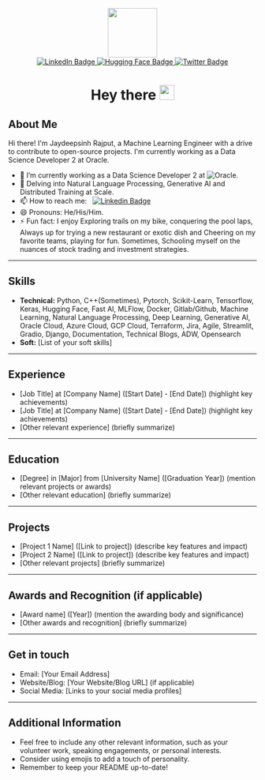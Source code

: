 <div id="header" align="center">
  <img src="https://media.giphy.com/media/I5yDbS2KVPQZVGu6fB/giphy.gif" width="100"/>
  <div id="badges">
    <a href="https://www.linkedin.com/in/jaydeepsinh-rajput/">
      <img src="https://img.shields.io/badge/LinkedIn-blue?style=for-the-badge&logo=linkedin&logoColor=white" alt="LinkedIn Badge"/>
    </a>
    <a href="https://huggingface.co/Jay-Rajput">
      <img src="https://img.shields.io/badge/Hugging Face-yellow?style=for-the-badge&logo=huggingface&logoColor=white" alt="Hugging Face Badge"/>
    </a>
    <a href="https://twitter.com/__Jay_Singh__">
      <img src="https://img.shields.io/badge/Twitter-blue?style=for-the-badge&logo=twitter&logoColor=white" alt="Twitter Badge"/>
    </a>
  </div>
  <h1>
    Hey there
    <img src="https://media.giphy.com/media/hvRJCLFzcasrR4ia7z/giphy.gif" width="30"/>
  </h1>
</div>

## About Me

Hi there! I'm Jaydeepsinh Rajput, a Machine Learning Engineer with a drive to contribute to open-source projects. I'm currently working as a Data Science Developer 2 at Oracle.

- 🔭 I’m currently working as a Data Science Developer 2 at ![Oracle]({https://img.shields.io/badge/Oracle-F80000?style=for-the-badge&logo=oracle&logoColor=black}).
- 🌱 Delving into Natural Language Processing, Generative AI and Distributed Training at Scale.
- 📫 How to reach me: &nbsp; [![Linkedin Badge]({https://img.shields.io/badge/LinkedIn-0077B5?style=for-the-badge&logo=linkedin&logoColor=white})](https://www.linkedin.com/in/jaydeepsinh-rajput/)
- 😄 Pronouns: He/His/Him.
- ⚡ Fun fact: I enjoy Exploring trails on my bike, conquering the pool laps, Always up for trying a new restaurant or exotic dish and Cheering on my favorite teams, playing for fun. Sometimes, Schooling myself on the nuances of stock trading and investment strategies.

---
## Skills

* **Technical:** Python, C++(Sometimes), Pytorch, Scikit-Learn, Tensorflow, Keras, Hugging Face, Fast AI, MLFlow, Docker, Gitlab/Github, Machine Learning, Natural Language Processing, Deep Learning, Generative AI, Oracle Cloud, Azure Cloud, GCP Cloud, Terraform, Jira, Agile, Streamlit, Gradio, Django, Documentation, Technical Blogs, ADW, Opensearch
* **Soft:** [List of your soft skills]

---
## Experience

* [Job Title] at [Company Name] ([Start Date] - [End Date]) (highlight key achievements)
* [Job Title] at [Company Name] ([Start Date] - [End Date]) (highlight key achievements)
* [Other relevant experience] (briefly summarize)

---
## Education

* [Degree] in [Major] from [University Name] ([Graduation Year]) (mention relevant projects or awards)
* [Other relevant education] (briefly summarize)

---
## Projects

* [Project 1 Name] ([Link to project]) (describe key features and impact)
* [Project 2 Name] ([Link to project]) (describe key features and impact)
* [Other relevant projects] (briefly summarize)

---
## Awards and Recognition (if applicable)

* [Award name] ([Year]) (mention the awarding body and significance)
* [Other awards and recognition] (briefly summarize)

---
## Get in touch

* Email: [Your Email Address]
* Website/Blog: [Your Website/Blog URL] (if applicable)
* Social Media: [Links to your social media profiles]

---
## Additional Information

* Feel free to include any other relevant information, such as your volunteer work, speaking engagements, or personal interests.
* Consider using emojis to add a touch of personality.
* Remember to keep your README up-to-date!